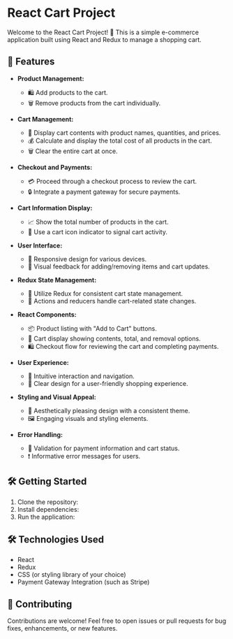 # React Cart Project

Welcome to the React Cart Project! 🛒 This is a simple e-commerce application built using React and Redux to manage a shopping cart.

## 🚀 Features

- **Product Management:**
  - 🛍️ Add products to the cart.
  - 🗑️ Remove products from the cart individually.
  
- **Cart Management:**
  - 🛒 Display cart contents with product names, quantities, and prices.
  - 💰 Calculate and display the total cost of all products in the cart.
  - 🗑️ Clear the entire cart at once.
  
- **Checkout and Payments:**
  - 💳 Proceed through a checkout process to review the cart.
  - 🔒 Integrate a payment gateway for secure payments.

- **Cart Information Display:**
  - 📈 Show the total number of products in the cart.
  - 🛒 Use a cart icon indicator to signal cart activity.

- **User Interface:**
  - 📱 Responsive design for various devices.
  - 🎨 Visual feedback for adding/removing items and cart updates.

- **Redux State Management:**
  - 🔄 Utilize Redux for consistent cart state management.
  - 🔧 Actions and reducers handle cart-related state changes.

- **React Components:**
  - 📦 Product listing with "Add to Cart" buttons.
  - 🛒 Cart display showing contents, total, and removal options.
  - 🛍️ Checkout flow for reviewing the cart and completing payments.

- **User Experience:**
  - 🤝 Intuitive interaction and navigation.
  - 🎉 Clear design for a user-friendly shopping experience.

- **Styling and Visual Appeal:**
  - 🎨 Aesthetically pleasing design with a consistent theme.
  - 🖼️ Engaging visuals and styling elements.

- **Error Handling:**
  - 🚫 Validation for payment information and cart status.
  - ❗ Informative error messages for users.

## 🛠️ Getting Started

1. Clone the repository: 
2. Install dependencies:
3. Run the application:


## 🛠️ Technologies Used

- React
- Redux
- CSS (or styling library of your choice)
- Payment Gateway Integration (such as Stripe)

## 🤝 Contributing

Contributions are welcome! Feel free to open issues or pull requests for bug fixes, enhancements, or new features.







